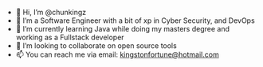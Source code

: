 - 👋 Hi, I’m @chunkingz
- 👀 I’m a Software Engineer with a bit of xp in Cyber Security, and DevOps
- 🌱 I’m currently learning Java while doing my masters degree and working as a Fullstack developer
- 💞️ I’m looking to collaborate on open source tools
- 📫 You can reach me via email: kingstonfortune@hotmail.com

<!---
chunkingz/chunkingz is a ✨ special ✨ repository because its `README.md` (this file) appears on your GitHub profile.
You can click the Preview link to take a look at your changes.
--->
